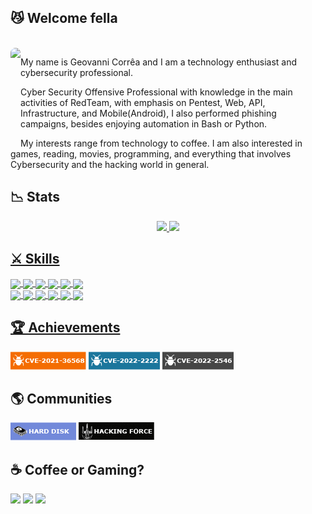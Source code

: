 <!--
**geozin/geozin** is a ✨ _special_ ✨ repository because its `README.md` (this file) appears on your GitHub profile.

Here are some ideas to get you started:

- 🔭 I’m currently working on ...
- 🌱 I’m currently learning ...
- 👯 I’m looking to collaborate on ...
- 🤔 I’m looking for help with ...
- 💬 Ask me about ...
- 📫 How to reach me: ...
- 😄 Pronouns: ...
- ⚡ Fun fact: ...
-->
## 😼 Welcome fella
<div style="display: inline_block"><br>
  <img align="left" height="160" style="border-radius:50px;" src="https://i.kym-cdn.com/photos/images/masonry/001/666/962/153.jpg?width=676&height=676">
</div>

My name is Geovanni Corrêa and I am a technology enthusiast and cybersecurity professional.

Cyber Security Offensive Professional with knowledge in the main activities of RedTeam, with emphasis on Pentest, Web, API, Infrastructure, and Mobile(Android), I also performed phishing campaigns, besides enjoying automation in Bash or Python.

My interests range from technology to coffee. I am also interested in games, reading, movies, programming, and everything that involves Cybersecurity and the hacking world in general.

## 📉 Stats

<div align="center">
  <a href="https://github.com/geozin">
  <img height="120em" src="https://github-readme-stats.vercel.app/api?username=geozin&show_icons=true&theme=dark&include_all_commits=true&count_private=true"/>
  <img height="120em" src="https://github-readme-stats.vercel.app/api/top-langs/?username=geozin&layout=compact&langs_count=7&theme=dark"/>
</div>
  
## ⚔️ Skills
<div style="display: inline_block">
  <img align="center" src="https://img.shields.io/badge/manjaro-35BF5C?style=for-the-badge&logo=manjaro&logoColor=white">
  <img align="center" src="https://img.shields.io/badge/Shell_Script-121011?style=for-the-badge&logo=gnu-bash&logoColor=white">
  <img align="center" src="https://img.shields.io/badge/Python-14354C?style=for-the-badge&logo=python&logoColor=white">
  <img align="center" src="https://img.shields.io/badge/Android-3DDC84?style=for-the-badge&logo=android&logoColor=white">
  <img align="center" src="https://img.shields.io/badge/PHP-777BB4?style=for-the-badge&logo=php&logoColor=white">
  <img align="center" src="https://img.shields.io/badge/Notion-000000?style=for-the-badge&logo=notion&logoColor=white">
  <br>
  <img align="center" src="https://img.shields.io/badge/Markdown-000000?style=for-the-badge&logo=markdown&logoColor=white">
  <img align="center" src="https://img.shields.io/badge/Powershell-2CA5E0?style=for-the-badge&logo=powershell&logoColor=white">
  <img align="center" src="https://img.shields.io/badge/C-00599C?style=for-the-badge&logo=c&logoColor=white">
  <img align="center" src="https://img.shields.io/badge/JavaScript-F7DF1E?style=for-the-badge&logo=javascript&logoColor=black">
  <img align="center" src="https://img.shields.io/badge/HTML5-E34F26?style=for-the-badge&logo=html5&logoColor=white">
  <img align="center" src="https://img.shields.io/badge/CSS3-1572B6?style=for-the-badge&logo=css3&logoColor=white">
</div>
  
## 🏆 Achievements

<div>
<a href="https://cve.mitre.org/cgi-bin/cvename.cgi?name=CVE-2021-36568" target="_blank"><img src="https://raw.githubusercontent.com/Kirit074/Kirit074/main/dist/CVE-2021-36568.png" target="_blank"></a> 
<a href="https://cve.mitre.org/cgi-bin/cvename.cgi?name=CVE-2022-2222" target="_blank"><img src="https://raw.githubusercontent.com/Kirit074/Kirit074/main/dist/CVE-2022-2222.png" target="_blank"></a> 
<a href="https://cve.mitre.org/cgi-bin/cvename.cgi?name=CVE-2022-2546" target="_blank"><img src="https://raw.githubusercontent.com/Kirit074/Kirit074/main/dist/CVE-2022-2546.png" target="_blank"></a>  
</div>

  
  ## 🌎 Communities
<div>
<a href="https://discord.gg/bgnNQdbr9R" target="_blank"><img src="https://raw.githubusercontent.com/Kirit074/Kirit074/main/dist/harddisk.png" target="_blank"></a> 
<a href="https://discord.gg/8H5bxN8jp8" target="_blank"><img src="https://raw.githubusercontent.com/Kirit074/Kirit074/main/dist/hackingforce.png" target="_blank"></a> 
</div>

## ☕ Coffee or Gaming?
<div> 
 <a href="https://steamcommunity.com/id/GeoZIN" target="_blank"><img src="https://img.shields.io/badge/Steam-000000?style=for-the-badge&logo=steam&logoColor=white" target="_blank"></a> 
  <a href = "mailto:geovanni.correa@protonmail.com"><img src="https://img.shields.io/badge/ProtonMail-8B89CC?style=for-the-badge&logo=protonmail&logoColor=white" target="_blank"></a>
  <a href="https://www.linkedin.com/in/rafaella-ballerini-45875016a" target="_blank"><img src="https://img.shields.io/badge/-LinkedIn-%230077B5?style=for-the-badge&logo=linkedin&logoColor=white" target="_blank"></a> 
</div>
  
  
